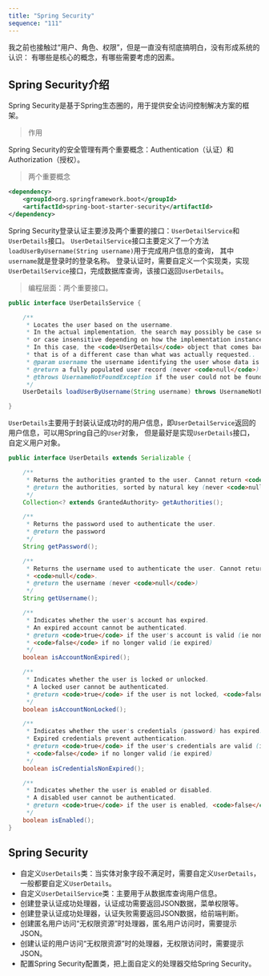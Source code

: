```yaml
---
title: "Spring Security"
sequence: "111"
---
```


我之前也接触过“用户、角色、权限”，但是一直没有彻底搞明白，没有形成系统的认识：
有哪些是核心的概念，有哪些需要考虑的因素。



## Spring Security介绍

Spring Security是基于Spring生态圈的，用于提供安全访问控制解决方案的框架。

> 作用

Spring Security的安全管理有两个重要概念：Authentication（认证）和Authorization（授权）。

> 两个重要概念

```xml
<dependency>
    <groupId>org.springframework.boot</groupId>
    <artifactId>spring-boot-starter-security</artifactId>
</dependency>
```

Spring Security登录认证主要涉及两个重要的接口：`UserDetailService`和`UserDetails`接口。
`UserDetailService`接口主要定义了一个方法`loadUserByUsername(String username)`用于完成用户信息的查询，
其中`username`就是登录时的登录名称。
登录认证时，需要自定义一个实现类，实现`UserDetailService`接口，完成数据库查询，该接口返回`UserDetails`。

> 编程层面：两个重要接口。

```java
public interface UserDetailsService {

	/**
	 * Locates the user based on the username.
     * In the actual implementation, the search may possibly be case sensitive,
     * or case insensitive depending on how the implementation instance is configured.
     * In this case, the <code>UserDetails</code> object that comes back may have a username
     * that is of a different case than what was actually requested..
	 * @param username the username identifying the user whose data is required.
	 * @return a fully populated user record (never <code>null</code>)
	 * @throws UsernameNotFoundException if the user could not be found or the user has no * GrantedAuthority
	 */
	UserDetails loadUserByUsername(String username) throws UsernameNotFoundException;

}
```

`UserDetails`主要用于封装认证成功时的用户信息，即`UserDetailService`返回的用户信息，可以用Spring自己的`User`对象，
但是最好是实现`UserDetails`接口，自定义用户对象。

```java
public interface UserDetails extends Serializable {

	/**
	 * Returns the authorities granted to the user. Cannot return <code>null</code>.
	 * @return the authorities, sorted by natural key (never <code>null</code>)
	 */
	Collection<? extends GrantedAuthority> getAuthorities();

	/**
	 * Returns the password used to authenticate the user.
	 * @return the password
	 */
	String getPassword();

	/**
	 * Returns the username used to authenticate the user. Cannot return
	 * <code>null</code>.
	 * @return the username (never <code>null</code>)
	 */
	String getUsername();

	/**
	 * Indicates whether the user's account has expired.
     * An expired account cannot be authenticated.
	 * @return <code>true</code> if the user's account is valid (ie non-expired),
	 * <code>false</code> if no longer valid (ie expired)
	 */
	boolean isAccountNonExpired();

	/**
	 * Indicates whether the user is locked or unlocked.
     * A locked user cannot be authenticated.
	 * @return <code>true</code> if the user is not locked, <code>false</code> otherwise
	 */
	boolean isAccountNonLocked();

	/**
	 * Indicates whether the user's credentials (password) has expired.
     * Expired credentials prevent authentication.
	 * @return <code>true</code> if the user's credentials are valid (ie non-expired),
	 * <code>false</code> if no longer valid (ie expired)
	 */
	boolean isCredentialsNonExpired();

	/**
	 * Indicates whether the user is enabled or disabled.
     * A disabled user cannot be authenticated.
	 * @return <code>true</code> if the user is enabled, <code>false</code> otherwise
	 */
	boolean isEnabled();
}
```

## Spring Security

- 自定义`UserDetails`类：当实体对象字段不满足时，需要自定义`UserDetails`，一般都要自定义`UserDetails`。
- 自定义`UserDetailService`类：主要用于从数据库查询用户信息。
- 创建登录认证成功处理器，认证成功需要返回JSON数据，菜单权限等。
- 创建登录认证成功处理器，认证失败需要返回JSON数据，给前端判断。
- 创建匿名用户访问“无权限资源”时处理器，匿名用户访问时，需要提示JSON。
- 创建认证的用户访问“无权限资源”时的处理器，无权限访问时，需要提示JSON。
- 配置Spring Security配置类，把上面自定义的处理器交给Spring Security。


